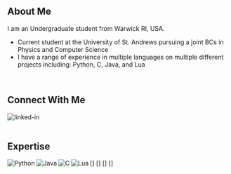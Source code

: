## About Me
I am an Undergraduate student from Warwick RI, USA.
- Current student at the University of St. Andrews pursuing a joint BCs in Physics and Computer Science
- I have a range of experience in multiple languages on multiple different projects including: Python, C, Java, and Lua
<br>

## Connect With Me

[<img align="left" alt="linked-in" src="https://img.shields.io/badge/linkedin-%230077B5.svg?&style=for-the-badge&logo=linkedin&logoColor=white" />](https://www.linkedin.com/in/eric-paliotta-7538821b3/) 
<br>
<br>

## Expertise

[<img align="left" alt="Python" src="https://img.shields.io/badge/-Python-blue?logo=Python&logoColor=white" />]
[<img align="left" alt="Java" src="https://img.shields.io/badge/-Java-red?logo=Java&logoColor=white" />]
[<img align="left" alt="C" src="https://img.shields.io/badge/-C Programming-9cf?logo=C&logoColor=white" />]
[<img align="left" alt="Lua" src="https://img.shields.io/badge/-Lua-blueviolet?logo=Lua&logoColor=white" />]
<br>
<br>


<!---
ericpaliotta/ericpaliotta is a ✨ special ✨ repository because its `README.md` (this file) appears on your GitHub profile.
You can click the Preview link to take a look at your changes.
--->
